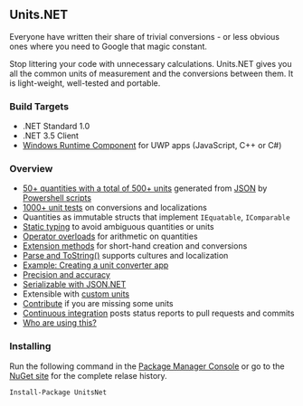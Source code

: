 ## Units.NET

Everyone have written their share of trivial conversions - or less obvious ones where you need to Google that magic constant. 

Stop littering your code with unnecessary calculations. Units.NET gives you all the common units of measurement and the conversions between them. It is light-weight, well-tested and portable.

### Build Targets

* .NET Standard 1.0
* .NET 3.5 Client
* [Windows Runtime Component](https://docs.microsoft.com/en-us/windows/uwp/winrt-components/) for UWP apps (JavaScript, C++ or C#)

### Overview

* [50+ quantities with a total of 500+ units](UnitsNet/GeneratedCode/Enums) generated from [JSON](UnitsNet/UnitDefinitions/) by [Powershell scripts](UnitsNet/Scripts/GenerateUnits.ps1)
* [1000+ unit tests](https://ci.appveyor.com/project/anjdreas/unitsnet) on conversions and localizations
* Quantities as immutable structs that implement `IEquatable`, `IComparable`
* [Static typing](#static-typing) to avoid ambiguous quantities or units
* [Operator overloads](#operator-overloads) for arithmetic on quantities
* [Extension methods](#extension-methods) for short-hand creation and conversions
* [Parse and ToString()](#culture) supports cultures and localization
* [Example: Creating a unit converter app](#example-app)
* [Precision and accuracy](#precision)
* [Serializable with JSON.NET](#serialization)
* Extensible with [custom units](https://github.com/anjdreas/UnitsNet/wiki/Extending-with-Custom-Units)
* [Contribute](#contribute) if you are missing some units
* [Continuous integration](#ci) posts status reports to pull requests and commits
* [Who are using this?](#who-are-using)

### Installing

Run the following command in the [Package Manager Console](http://docs.nuget.org/docs/start-here/using-the-package-manager-console) or go to the [NuGet site](https://www.nuget.org/packages/UnitsNet/) for the complete relase history.

```
Install-Package UnitsNet
```
